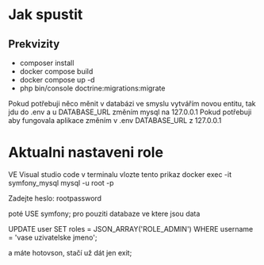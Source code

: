 # Jak spustit
## Prekvizity
- composer install
- docker compose build
- docker compose up -d
- php bin/console doctrine:migrations:migrate

Pokud potřebuji něco měnit v databázi ve smyslu vytvářím novou entitu, tak jdu do .env a u DATABASE_URL změním mysql na 127.0.0.1
Pokud potřebuji aby fungovala aplikace změním v .env DATABASE_URL z 127.0.0.1

# Aktualni nastaveni role 

VE Visual studio code v terminalu vlozte tento prikaz docker exec -it symfony_mysql mysql -u root -p

Zadejte heslo: rootpassword

poté USE symfony; pro pouziti databaze ve ktere jsou data

UPDATE user SET roles = JSON_ARRAY('ROLE_ADMIN') WHERE username = 'vase uzivatelske jmeno';

a máte hotovson, stačí už dát jen exit;